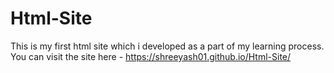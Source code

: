 # Html-Site
This is my first html site which i developed as a part of my learning process.
You can visit the site here - https://shreeyash01.github.io/Html-Site/
